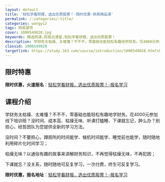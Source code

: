 ```yaml
---
layout: default
title: '轻松学看财报，选出优质股票！-限时优惠-网易精品课'
permalink: /:categories/:title/
categories: wangyi2
tags: 网易提供
cover: 1006549028.jpg
keywords: 精选网课,网易云课堂,轻松学看财报，选出优质股票！
description: 学财务太枯燥、太难懂？不不不，零基础也能轻松有趣地学财务。花4000元参加线下培训班？没时间、成本高、枯燥无味、听课打瞌
classid: 1006549028
targetlink: https://study.163.com/course/introduction/1006549028.htm?share=1&shareId=1025206652&utm_campaign=share&utm_medium=iphoneShare&utm_source=&utm_u=1025206652
---
```


## 限时特惠

**限时优惠，火速报名**：[轻松学看财报，选出优质股票！-报名学习](https://study.163.com/course/introduction/1006549028.htm?share=1&shareId=1025206652&utm_campaign=share&utm_medium=iphoneShare&utm_source=&utm_u=1025206652)

## 课程介绍

学财务太枯燥、太难懂？不不不，零基础也能轻松有趣地学财务。花4000元参加线下培训班？没时间、成本高、枯燥无味、听课打瞌睡、下课就忘记，肿么办？别担心，经哲团队为您提供全新的学习方法。

没时间？不要担心，蹲厕所的时间能学、候机时间能学、睡觉前也能学，随时随地利用碎片化时间学习；

枯燥无味？以通俗有趣的故事来讲解财务知识，不再觉得枯燥无味，不再犯困；

下课就忘？没关系，随时随地可反复学习，一次付费，终生可反复学习。

**限时优惠，报名地址**：[轻松学看财报，选出优质股票！-报名学习](https://study.163.com/course/introduction/1006549028.htm?share=1&shareId=1025206652&utm_campaign=share&utm_medium=iphoneShare&utm_source=&utm_u=1025206652)

